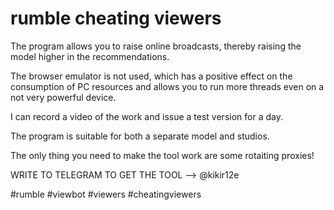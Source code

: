 # rumble cheating viewers

The program allows you to raise online broadcasts, thereby raising the model higher in the recommendations.

The browser emulator is not used, which has a positive effect on the consumption of PC resources and allows you to run more threads even on a not very powerful device.

I can record a video of the work and issue a test version for a day.

The program is suitable for both a separate model and studios.



The only thing you need to make the tool work are some rotaiting proxies!

WRITE TO TELEGRAM TO GET THE TOOL --> @kikir12e

#rumble #viewbot #viewers #cheatingviewers

